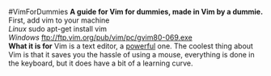#VimForDummies
<b>A guide for Vim for dummies, made in Vim by a dummie.</b><br>
First, add vim to your machine<br>
<i>Linux</i> sudo apt-get install vim<br>
<i>Windows</i> ftp://ftp.vim.org/pub/vim/pc/gvim80-069.exe<br>
<b>What it is for</b>
Vim is a text editor, a <u>powerful</u> one. The coolest thing about Vim is that it saves you the hassle of using a mouse, everything is done in the keyboard, but it does have a bit of a learning curve.


